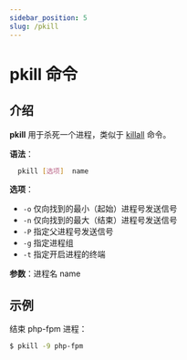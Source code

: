 ```yaml
---
sidebar_position: 5
slug: /pkill
---
```


# pkill 命令



## 介绍

**pkill** 用于杀死一个进程，类似于 [killall](/linux-command/killall) 命令。

**语法**：

```bash
  pkill [选项]  name
```

**选项**：

- `-o` 仅向找到的最小（起始）进程号发送信号
- `-n` 仅向找到的最大（结束）进程号发送信号
- `-P` 指定父进程号发送信号
- `-g` 指定进程组
- `-t` 指定开启进程的终端

**参数**：进程名 name



## 示例

结束 php-fpm 进程：

```bash
$ pkill -9 php-fpm
```

